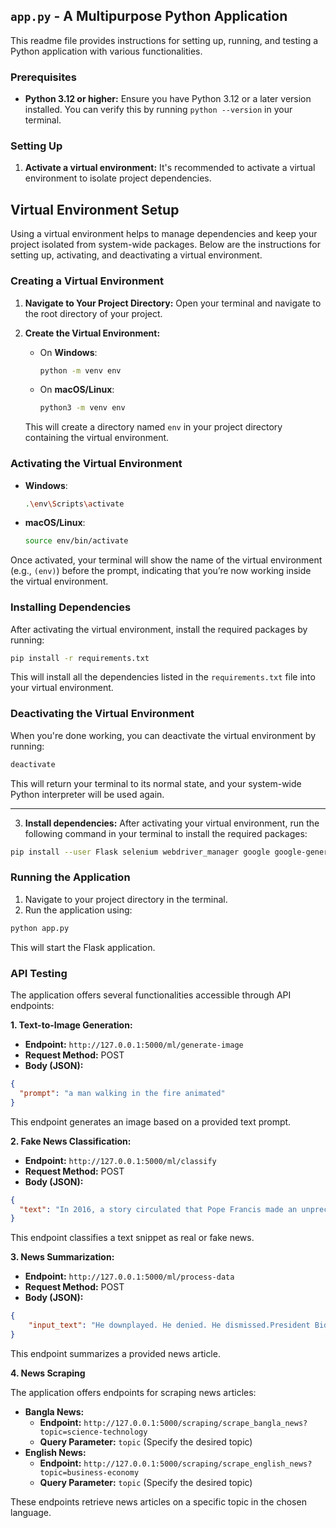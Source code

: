##  `app.py` - A Multipurpose Python Application

This readme file provides instructions for setting up, running, and testing a Python application with various functionalities.

### Prerequisites

* **Python 3.12 or higher:** Ensure you have Python 3.12 or a later version installed. You can verify this by running `python --version` in your terminal.

### Setting Up

1. **Activate a virtual environment:** It's recommended to activate a virtual environment to isolate project dependencies. 


## Virtual Environment Setup

Using a virtual environment helps to manage dependencies and keep your project isolated from system-wide packages. Below are the instructions for setting up, activating, and deactivating a virtual environment.

### Creating a Virtual Environment

1. **Navigate to Your Project Directory:**
   Open your terminal and navigate to the root directory of your project.

2. **Create the Virtual Environment:**

   - On **Windows**:
     ```bash
     python -m venv env
     ```
   - On **macOS/Linux**:
     ```bash
     python3 -m venv env
     ```

   This will create a directory named `env` in your project directory containing the virtual environment.

### Activating the Virtual Environment

- **Windows**:
  ```bash
  .\env\Scripts\activate
  ```
- **macOS/Linux**:
  ```bash
  source env/bin/activate
  ```

Once activated, your terminal will show the name of the virtual environment (e.g., `(env)`) before the prompt, indicating that you’re now working inside the virtual environment.

### Installing Dependencies

After activating the virtual environment, install the required packages by running:

```bash
pip install -r requirements.txt
```

This will install all the dependencies listed in the `requirements.txt` file into your virtual environment.

### Deactivating the Virtual Environment

When you're done working, you can deactivate the virtual environment by running:

```bash
deactivate
```

This will return your terminal to its normal state, and your system-wide Python interpreter will be used again.

--- 

3. **Install dependencies:** After activating your virtual environment, run the following command in your terminal to install the required packages:

```bash
pip install --user Flask selenium webdriver_manager google google-generative Pillow transformers tensorflow
```


### Running the Application

1. Navigate to your project directory in the terminal.
2. Run the application using:

```bash
python app.py
```

This will start the Flask application.

### API Testing

The application offers several functionalities accessible through API endpoints:

**1. Text-to-Image Generation:**

* **Endpoint:** `http://127.0.0.1:5000/ml/generate-image`
* **Request Method:** POST
* **Body (JSON):**

```json
{
  "prompt": "a man walking in the fire animated"
}
```

This endpoint generates an image based on a provided text prompt.

**2. Fake News Classification:**

* **Endpoint:** `http://127.0.0.1:5000/ml/classify`
* **Request Method:** POST
* **Body (JSON):**

```json
{
  "text": "In 2016, a story circulated that Pope Francis made an unprecedented and shocking endorsement of Donald Trump for president"
}
```

This endpoint classifies a text snippet as real or fake news.

**3. News Summarization:**

* **Endpoint:** `http://127.0.0.1:5000/ml/process-data`
* **Request Method:** POST
* **Body (JSON):**

```json
{
    "input_text": "He downplayed. He denied. He dismissed.President Biden’s first television interview since his poor debate performance last week was billed as a prime-time opportunity to reassure the American people that he still has what it takes to run for, win and hold the nation’s highest office.But Mr. Biden, with more than a hint of hoarseness in his voice, spent much of the 22 minutes resisting a range of questions that George Stephanopoulos of ABC News had posed — about his competence, about taking a cognitive test, about his standing in the polls.The president on Friday did not struggle to complete his thoughts the way he did at the debate. But at the same time he was not the smooth-talking senator of his youth, or even the same elder statesman whom the party entrusted four years ago to defeat former President Donald J. Trump.Instead, it was a high-stakes interview with an 81-year-old president whose own party is increasingly doubting him yet who sounded little like a man with any doubts about himself."
}
```

This endpoint summarizes a provided news article.

**4. News Scraping**

The application offers endpoints for scraping news articles:

* **Bangla News:**
    * **Endpoint:** `http://127.0.0.1:5000/scraping/scrape_bangla_news?topic=science-technology`
    * **Query Parameter:** `topic` (Specify the desired topic)
* **English News:**
    * **Endpoint:** `http://127.0.0.1:5000/scraping/scrape_english_news?topic=business-economy`
    * **Query Parameter:** `topic` (Specify the desired topic)

These endpoints retrieve news articles on a specific topic in the chosen language.
